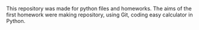This repository was made for python files and homeworks.
The aims of the first homework were making repository, using Git, coding easy calculator in Python. 
